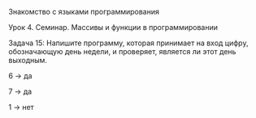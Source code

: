 Знакомство с языками программирования

Урок 4. Семинар. Массивы и функции в программировании

Задача 15: Напишите программу, которая принимает на вход цифру, обозначающую день недели, и проверяет, является ли этот день выходным.

6 -> да

7 -> да

1 -> нет